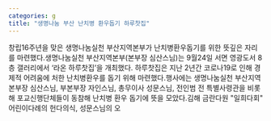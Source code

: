 ```yaml
---
categories: g
title: "생명나눔 부산 난치병 환우돕기 하루찻집"
---
```

창립16주년을 맞은 생명나눔실천 부산지역본부가 난치병환우돕기를 위한 뜻깊은 자리를 마련했다.생명나눔실천 부산지역본부(본부장 심산스님)는 9월24일 서면 영광도서 8층 갤러리에서 ‘라온 하루찻집’을 개최했다. 하루찻집은 지난 2년간 코로나19로 인해 경제적 어려움에 처한 난치병환우를 돕기 위해 마련했다.행사에는 생명나눔실천 부산지역본부장 심산스님, 부본부장 자인스님, 총무이사 성문스님, 전인범 전 특별사령관을 비롯해 포교신행단체들이 동참해 난치병 환우 돕기에 뜻을 모았다.김해 금란다원 "일희다회" 어린이다례의 헌다의식, 성문스님의 오